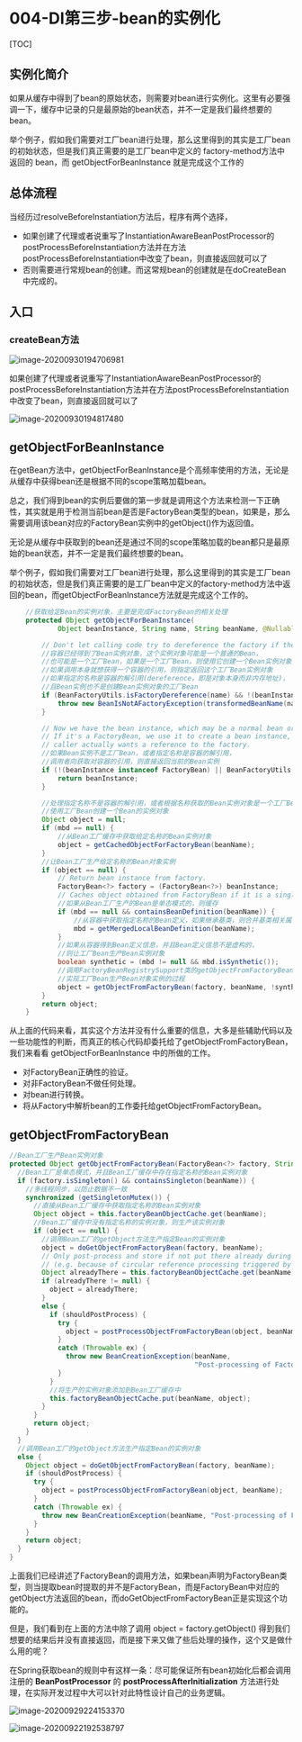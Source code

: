 # 004-DI第三步-bean的实例化

[TOC]

## 实例化简介

如果从缓存中得到了bean的原始状态，则需要对bean进行实例化。这里有必要强调一下，缓存中记录的只是最原始的bean状态，并不一定是我们最终想要的bean。

举个例子，假如我们需要对工厂bean进行处理，那么这里得到的其实是工厂bean的初始状态，但是我们真正需要的是工厂bean中定义的 factory-method方法中返回的 bean，而 getObjectForBeanInstance 就是完成这个工作的

## 总体流程

当经历过resolveBeforeInstantiation方法后，程序有两个选择，

- 如果创建了代理或者说重写了InstantiationAwareBeanPostProcessor的postProcessBeforeInstantiation方法并在方法postProcessBeforeInstantiation中改变了bean，则直接返回就可以了
- 否则需要进行常规bean的创建。而这常规bean的创建就是在doCreateBean中完成的。

## 入口

### createBean方法

![image-20200930194706981](../../assets/image-20200930194706981.png)

如果创建了代理或者说重写了InstantiationAwareBeanPostProcessor的postProcessBeforeInstantiation方法并在方法postProcessBeforeInstantiation中改变了bean，则直接返回就可以了

![image-20200930194817480](../../assets/image-20200930194817480.png)

## getObjectForBeanInstance

在getBean方法中，getObjectForBeanInstance是个高频率使用的方法，无论是从缓存中获得bean还是根据不同的scope策略加载bean。

总之，我们得到bean的实例后要做的第一步就是调用这个方法来检测一下正确性，其实就是用于检测当前bean是否是FactoryBean类型的bean，如果是，那么需要调用该bean对应的FactoryBean实例中的getObject()作为返回值。

无论是从缓存中获取到的bean还是通过不同的scope策略加载的bean都只是最原始的bean状态，并不一定是我们最终想要的bean。

举个例子，假如我们需要对工厂bean进行处理，那么这里得到的其实是工厂bean的初始状态，但是我们真正需要的是工厂bean中定义的factory-method方法中返回的bean，而getObjectForBeanInstance方法就是完成这个工作的。

```java
	//获取给定Bean的实例对象，主要是完成FactoryBean的相关处理
	protected Object getObjectForBeanInstance(
			Object beanInstance, String name, String beanName, @Nullable RootBeanDefinition mbd) {

		// Don't let calling code try to dereference the factory if the bean isn't a factory.
		//容器已经得到了Bean实例对象，这个实例对象可能是一个普通的Bean，
		//也可能是一个工厂Bean，如果是一个工厂Bean，则使用它创建一个Bean实例对象，
		//如果调用本身就想获得一个容器的引用，则指定返回这个工厂Bean实例对象
		//如果指定的名称是容器的解引用(dereference，即是对象本身而非内存地址)，
		//且Bean实例也不是创建Bean实例对象的工厂Bean
		if (BeanFactoryUtils.isFactoryDereference(name) && !(beanInstance instanceof FactoryBean)) {
			throw new BeanIsNotAFactoryException(transformedBeanName(name), beanInstance.getClass());
		}

		// Now we have the bean instance, which may be a normal bean or a FactoryBean.
		// If it's a FactoryBean, we use it to create a bean instance, unless the
		// caller actually wants a reference to the factory.
		//如果Bean实例不是工厂Bean，或者指定名称是容器的解引用，
		//调用者向获取对容器的引用，则直接返回当前的Bean实例
		if (!(beanInstance instanceof FactoryBean) || BeanFactoryUtils.isFactoryDereference(name)) {
			return beanInstance;
		}

		//处理指定名称不是容器的解引用，或者根据名称获取的Bean实例对象是一个工厂Bean
		//使用工厂Bean创建一个Bean的实例对象
		Object object = null;
		if (mbd == null) {
			//从Bean工厂缓存中获取给定名称的Bean实例对象
			object = getCachedObjectForFactoryBean(beanName);
		}
		//让Bean工厂生产给定名称的Bean对象实例
		if (object == null) {
			// Return bean instance from factory.
			FactoryBean<?> factory = (FactoryBean<?>) beanInstance;
			// Caches object obtained from FactoryBean if it is a singleton.
			//如果从Bean工厂生产的Bean是单态模式的，则缓存
			if (mbd == null && containsBeanDefinition(beanName)) {
				//从容器中获取指定名称的Bean定义，如果继承基类，则合并基类相关属性
				mbd = getMergedLocalBeanDefinition(beanName);
			}
			//如果从容器得到Bean定义信息，并且Bean定义信息不是虚构的，
			//则让工厂Bean生产Bean实例对象
			boolean synthetic = (mbd != null && mbd.isSynthetic());
			//调用FactoryBeanRegistrySupport类的getObjectFromFactoryBean方法，
			//实现工厂Bean生产Bean对象实例的过程
			object = getObjectFromFactoryBean(factory, beanName, !synthetic);
		}
		return object;
	}
```

从上面的代码来看，其实这个方法并没有什么重要的信息，大多是些辅助代码以及一些功能性的判断，而真正的核心代码却委托给了getObjectFromFactoryBean，我们来看看 getObjectForBeanInstance 中的所做的工作。

- 对FactoryBean正确性的验证。
- 对非FactoryBean不做任何处理。
- 对bean进行转换。
- 将从Factory中解析bean的工作委托给getObjectFromFactoryBean。

## getObjectFromFactoryBean

```java
//Bean工厂生产Bean实例对象
protected Object getObjectFromFactoryBean(FactoryBean<?> factory, String beanName, boolean shouldPostProcess) {
  //Bean工厂是单态模式，并且Bean工厂缓存中存在指定名称的Bean实例对象
  if (factory.isSingleton() && containsSingleton(beanName)) {
    //多线程同步，以防止数据不一致
    synchronized (getSingletonMutex()) {
      //直接从Bean工厂缓存中获取指定名称的Bean实例对象
      Object object = this.factoryBeanObjectCache.get(beanName);
      //Bean工厂缓存中没有指定名称的实例对象，则生产该实例对象
      if (object == null) {
        //调用Bean工厂的getObject方法生产指定Bean的实例对象
        object = doGetObjectFromFactoryBean(factory, beanName);
        // Only post-process and store if not put there already during getObject() call above
        // (e.g. because of circular reference processing triggered by custom getBean calls)
        Object alreadyThere = this.factoryBeanObjectCache.get(beanName);
        if (alreadyThere != null) {
          object = alreadyThere;
        }
        else {
          if (shouldPostProcess) {
            try {
              object = postProcessObjectFromFactoryBean(object, beanName);
            }
            catch (Throwable ex) {
              throw new BeanCreationException(beanName,
                                              "Post-processing of FactoryBean's singleton object failed", ex);
            }
          }
          //将生产的实例对象添加到Bean工厂缓存中
          this.factoryBeanObjectCache.put(beanName, object);
        }
      }
      return object;
    }
  }
  //调用Bean工厂的getObject方法生产指定Bean的实例对象
  else {
    Object object = doGetObjectFromFactoryBean(factory, beanName);
    if (shouldPostProcess) {
      try {
        object = postProcessObjectFromFactoryBean(object, beanName);
      }
      catch (Throwable ex) {
        throw new BeanCreationException(beanName, "Post-processing of FactoryBean's object failed", ex);
      }
    }
    return object;
  }
}
```

上面我们已经讲述了FactoryBean的调用方法，如果bean声明为FactoryBean类型，则当提取bean时提取的并不是FactoryBean，而是FactoryBean中对应的getObject方法返回的bean，而doGetObjectFromFactoryBean正是实现这个功能的。

但是，我们看到在上面的方法中除了调用 object = factory.getObject() 得到我们想要的结果后并没有直接返回，而是接下来又做了些后处理的操作，这个又是做什么用的呢？

在Spring获取bean的规则中有这样一条：尽可能保证所有bean初始化后都会调用注册的 **BeanPostProcessor** 的 **postProcessAfterInitialization** 方法进行处理，在实际开发过程中大可以针对此特性设计自己的业务逻辑。

![image-20200929224153370](../../assets/image-20200929224153370.png)



![image-20200922192538797](../../assets/image-20200922192538797.png)